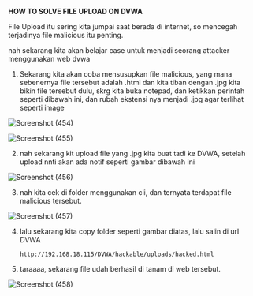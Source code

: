 <b> HOW TO SOLVE FILE UPLOAD ON DVWA </b>

File Upload itu sering kita jumpai saat berada di internet, so mencegah terjadinya file malicious itu penting.

nah sekarang kita akan belajar case untuk menjadi seorang attacker menggunakan web dvwa

1. Sekarang kita akan coba mensusupkan file malicious, yang mana sebenernya file tersebut adalah .html dan kita tiban dengan .jpg
   kita bikin file tersebut dulu, skrg kita buka notepad, dan ketikkan perintah seperti dibawah ini, dan rubah ekstensi nya menjadi .jpg agar terlihat seperti image
   
![Screenshot (454)](https://user-images.githubusercontent.com/118157585/215696065-54f6e867-b3da-41d9-8623-bdd96db65497.png)

![Screenshot (455)](https://user-images.githubusercontent.com/118157585/215696086-3746e17a-e447-439a-be65-1e690a877a1d.png)

2. nah sekarang kit upload file yang .jpg kita buat tadi ke DVWA, setelah upload nnti akan ada notif seperti gambar dibawah ini

![Screenshot (456)](https://user-images.githubusercontent.com/118157585/215696092-4aba3bec-3f3a-400f-b194-c1397a72e54f.png)

3. nah kita cek di folder menggunakan cli, dan ternyata terdapat file malicious tersebut.

![Screenshot (457)](https://user-images.githubusercontent.com/118157585/215696095-97f5f4e5-86f0-433a-8b4c-8176bd76a564.png)

4. lalu sekarang kita copy folder seperti gambar diatas, lalu salin di url DVWA

   ```
   http://192.168.18.115/DVWA/hackable/uploads/hacked.html
   ```

5. taraaaa, sekarang file udah berhasil di tanam di web tersebut.

![Screenshot (458)](https://user-images.githubusercontent.com/118157585/215697901-896833f5-bc7c-4c4a-b020-2901c68efee6.png)


